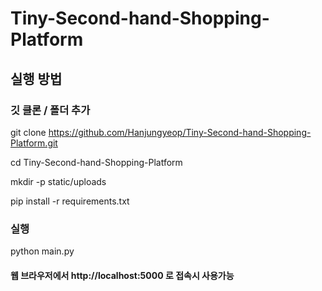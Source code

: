 # Tiny-Second-hand-Shopping-Platform

## 실행 방법

### 깃 클론 / 폴더 추가

git clone https://github.com/Hanjungyeop/Tiny-Second-hand-Shopping-Platform.git

cd Tiny-Second-hand-Shopping-Platform

mkdir -p static/uploads

pip install -r requirements.txt

### 실행
python main.py

#### 웹 브라우저에서 http://localhost:5000 로 접속시 사용가능
